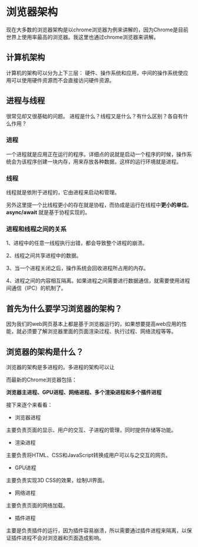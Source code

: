 # 浏览器架构
现在大多数的浏览器架构是以chrome浏览器为例来讲解的，因为Chrome是目前世界上使用率最高的浏览器。我这里也通过chrome浏览器来讲解。

## 计算机架构
计算机的架构可以分为上下三层： 硬件、操作系统和应用，中间的操作系统使应用可以使用硬件资源而不会直接访问硬件资源。

## 进程与线程
很常见却又很基础的问题。
进程是什么？线程又是什么？有什么区别？各自有什么作用？

### 进程
一个进程就是应用正在运行的程序。详细点的说就是启动一个程序的时候，操作系统会为该程序创建一块内存，用来存放各种数据，这样的运行环境就是进程。

### 线程
线程就是依附于进程的，它由进程来启动和管理。

另外这里提一个比线程更小的存在就是协程，而协成是运行在线程中**更小的单位**。**async/await** 就是基于协程实现的。

### 进程和线程之间的关系
1、进程中的任意一线程执行出错，都会导致整个进程的崩溃。

2、线程之间共享进程中的数据。

3、当一个进程关闭之后，操作系统会回收进程所占用的内存。

4、进程之间的内容相互隔离。如果进程之间需要进行数据通信，就需要使用进程间通信（IPC）的机制了。


## 首先为什么要学习浏览器的架构？

因为我们的web网页基本上都是基于浏览器运行的，如果想要提高web应用的性能，就必须要了解浏览器里面的页面渲染过程、执行过程、网络流程等等。

## 浏览器的架构是什么？

浏览器的架构是多进程的。多进程的架构可以让

而最新的Chrome浏览器包括：

**浏览器主进程、GPU进程、网络进程、多个渲染进程和多个插件进程**

接下来逐个来看看：

- 浏览器进程

主要负责页面的显示、用户的交互、子进程的管理，同时提供存储等功能。

- 渲染进程

主要负责将HTML、CSS和JavaScript转换成用户可以与之交互的网页。

- GPU进程

主要负责实现3D CSS的效果，绘制UI界面。

- 网络进程

主要负责页面的网络加载。

- 插件进程

主要是负责插件的运行，因为插件容易崩溃，所以需要通过插件进程来隔离，以保证插件进程不会对浏览器和页面造成影响。

